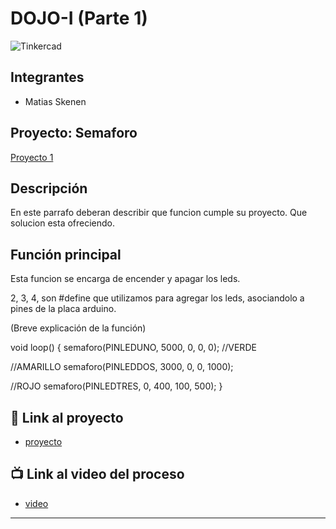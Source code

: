 # DOJO-I (Parte 1)
![Tinkercad](./img/ArduinoTinkercad.jpg)


## Integrantes 
- Matias Skenen


## Proyecto: Semaforo
[Proyecto 1](https://user-images.githubusercontent.com/93952537/236280630-a084f336-75c3-4943-be82-ab6381e8bf13.PNG)



## Descripción
En este parrafo deberan describir que funcion cumple su proyecto. Que solucion esta ofreciendo.

## Función principal
Esta funcion se encarga de encender y apagar los leds.

2, 3, 4, son #define que utilizamos para agregar los leds, asociandolo a pines de la placa arduino.

(Breve explicación de la función)

void loop()
{
  semaforo(PINLEDUNO, 5000, 0, 0, 0);
  //VERDE

  //AMARILLO
  semaforo(PINLEDDOS, 3000, 0, 0, 1000);
	
  //ROJO
  semaforo(PINLEDTRES, 0, 400, 100, 500);
}

## :robot: Link al proyecto
- [proyecto](https://www.tinkercad.com/things/iGZplXy7dOf-primera-entrega-matias-skenen-01-dojo-i/editel?sharecode=xUV1EZMR_iX3sahqaI9wbTSUNm4nuyn2QpeAgWrUPLg)
## :tv: Link al video del proceso
- [video](https://www.youtube.com/watch?v=VyGjE8kx-O0)


---






